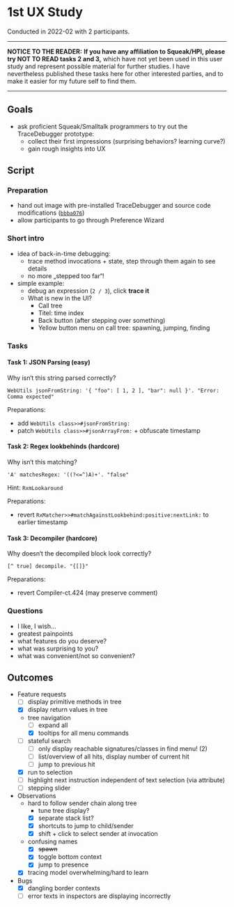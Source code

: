 # 1st UX Study

Conducted in 2022-02 with 2 participants.

---

**NOTICE TO THE READER:** **If you have any affiliation to Squeak/HPI, please try NOT TO READ tasks 2 and 3,** which have not yet been used in this user study and represent possible material for further studies. I have nevertheless published these tasks here for other interested parties, and to make it easier for my future self to find them.

---

## Goals

- ask proficient Squeak/Smalltalk programmers to try out the TraceDebugger prototype:
  - collect their first impressions (surprising behaviors? learning curve?)
  - gain rough insights into UX

## Script

### Preparation

- hand out image with pre-installed TraceDebugger and source code modifications ([`bbba076`](https://github.com/LinqLover/squeak-tracedebugger/releases/tag/study-1))
- allow participants to go through Preference Wizard

### Short intro

- idea of back-in-time debugging:
  - trace method invocations + state, step through them again to see details
  - no more „stepped too far“!
- simple example:
  - debug an expression (`2 / 3`), click **trace it**
  - What is new in the UI?
    - Call tree
    - Titel: time index
    - Back button (after stepping over something)
    - Yellow button menu on call tree: spawning, jumping, finding

### Tasks

#### Task 1: JSON Parsing (easy)

Why isn‘t this string parsed correctly?

```smalltalk
WebUtils jsonFromString: '{ "foo": [ 1, 2 ], "bar": null }'. "Error: Comma expected"
```

Preparations:

- add `WebUtils class>>#jsonFromString:`
- patch `WebUtils class>>#jsonArrayFrom:` + obfuscate timestamp

#### Task 2: Regex lookbehinds (hardcore)

Why isn‘t this matching?

```smalltalk
'A' matchesRegex: '((?<=^)A)+'. "false"
```

Hint: `RxmLookaround`

Preparations:

- revert `RxMatcher>>#matchAgainstLookbehind:positive:nextLink:` to earlier timestamp

#### Task 3: Decompiler (hardcore)

Why doesn‘t the decompiled block look correctly?

```smalltalk
[^ true] decompile. "{[]}"
```

Preparations:

- revert Compiler-ct.424 (may preserve comment)

### Questions

- I like, I wish…
- greatest painpoints
- what features do you deserve?
- what was surprising to you?
- what was convenient/not so convenient?

## Outcomes

- Feature requests
  - [ ] display primitive methods in tree
  - [x] display return values in tree
  - tree navigation
    - [ ] expand all
    - [x] tooltips for all menu commands
  - [ ] stateful search
    - [ ] only display reachable signatures/classes in find menu! (2)
    - [ ] list/overview of all hits, display number of current hit
    - [ ] jump to previous hit
  - [x] run to selection
  - [ ] highlight next instruction independent of text selection (via attribute)
  - [ ] stepping slider
- Observations
  - hard to follow sender chain along tree
    - tune tree display?
    - [x] separate stack list?
    - [x] shortcuts to jump to child/sender
    - [x] shift + click to select sender at invocation
  - confusing names
    - [x] ~~spawn~~
    - [x] toggle bottom context
    - [x] jump to presence
  - [x] tracing model overwhelming/hard to learn
- Bugs
  - [x] dangling border contexts
  - [ ] error texts in inspectors are displaying incorrectly
